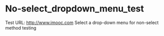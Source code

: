 # No-select_dropdown_menu_test
Test URL: http://www.imooc.com Select a drop-down menu for non-select method testing
